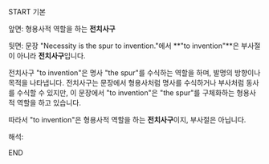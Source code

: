 START
기본

앞면:
형용사적 역할을 하는 **전치사구**


뒷면:
문장 "Necessity is the spur to invention."에서 **"to invention"**은 부사절이 아니라 **전치사구**입니다.

전치사구 "to invention"은 명사 "the spur"를 수식하는 역할을 하며, 발명의 방향이나 목적을 나타냅니다. 전치사구는 문장에서 형용사처럼 명사를 수식하거나 부사처럼 동사를 수식할 수 있지만, 이 문장에서 "to invention"은 "the spur"를 구체화하는 형용사적 역할을 하고 있습니다.

따라서 "to invention"은 형용사적 역할을 하는 **전치사구**이지, 부사절은 아닙니다.


해석:


<!--ID: 1725499983076-->
END